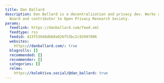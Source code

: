 ```yaml
---
title: Dan Ballard
description: Dan Ballard is a decentralization and privacy dev. Works at Tor Project.
  Board and contributor to Open Privacy Research Society.
params:
  feedlink: https://danballard.com/feed.xml
  feedtype: rss
  feedid: 423f53946db60a926f53bc2c92997896
  websites:
    https://danballard.com/: true
  blogrolls: []
  recommended: []
  recommender: []
  categories: []
  relme:
    https://kolektiva.social/@dan_ballard: true
---
```

